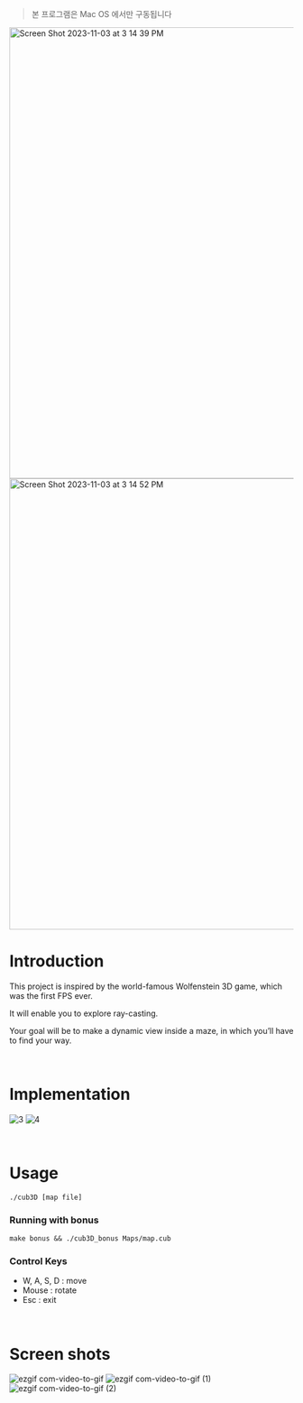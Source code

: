 > 본 프로그램은 Mac OS 에서만 구동됩니다
<img width="800" alt="Screen Shot 2023-11-03 at 3 14 39 PM" src="https://github.com/SikPang/42Seoul/assets/87380790/b95ade83-fec0-47a2-80e9-2ef242b27be3">
<img width="800" alt="Screen Shot 2023-11-03 at 3 14 52 PM" src="https://github.com/SikPang/42Seoul/assets/87380790/fc07531f-f0ee-4b0d-8a83-dcbfc23ff807">



# Introduction
This project is inspired by the world-famous Wolfenstein 3D game, which was the first FPS ever. 

It will enable you to explore ray-casting. 

Your goal will be to make a dynamic view inside a maze, in which you’ll have to find your way.

<br/>

# Implementation

![3](https://github.com/SikPang/42Seoul/assets/87380790/0dd6ab76-6739-4b85-9e2d-0ffd0b5d6d07)
![4](https://github.com/SikPang/42Seoul/assets/87380790/b9c08862-83b4-4c5b-9531-d7f6e3e5ce2e)


<br/>

# Usage
```
./cub3D [map file]
```

### Running with bonus
```
make bonus && ./cub3D_bonus Maps/map.cub
```

### Control Keys
- W, A, S, D : move
- Mouse : rotate
- Esc : exit

<br/>

# Screen shots
![ezgif com-video-to-gif](https://github.com/SikPang/42Seoul/assets/87380790/d5775952-49e1-4137-9907-259714ca5d8a)
![ezgif com-video-to-gif (1)](https://github.com/SikPang/42Seoul/assets/87380790/3edc3988-bb10-465a-aa2f-94e0505fd449)
![ezgif com-video-to-gif (2)](https://github.com/SikPang/42Seoul/assets/87380790/dd1d2ac7-8beb-49b6-ae7e-45a4c0146b24)

